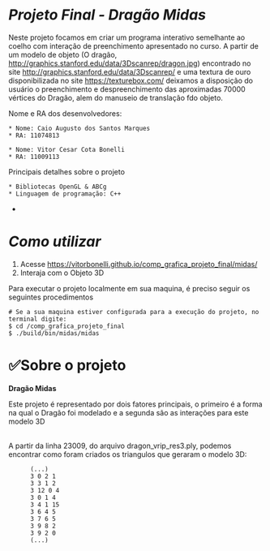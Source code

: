 # *Projeto Final - Dragão Midas*

Neste projeto focamos em criar um programa interativo semelhante ao coelho com interação de preenchimento apresentado no curso. A partir de um modelo de objeto (O dragão, http://graphics.stanford.edu/data/3Dscanrep/dragon.jpg) encontrado no site http://graphics.stanford.edu/data/3Dscanrep/ e uma textura de ouro disponibilizada no site https://texturebox.com/ deixamos a disposição do usuário o preenchimento e despreenchimento das aproximadas 70000 vértices do Dragão, alem do manuseio de translação fdo objeto.

Nome e RA dos desenvolvedores:
			
	* Nome: Caio Augusto dos Santos Marques
	* RA: 11074813
	
	* Nome: Vitor Cesar Cota Bonelli
	* RA: 11009113

Principais detalhes sobre o projeto
			
	* Bibliotecas OpenGL & ABCg
	* Linguagem de programação: C++
  * 
  

# *Como utilizar*

1. Acesse https://vitorbonelli.github.io/comp_grafica_projeto_final/midas/
2. Interaja com o Objeto 3D

Para executar o projeto localmente em sua maquina, é preciso seguir os seguintes procedimentos
```
# Se a sua maquina estiver configurada para a execução do projeto, no terminal digite:
$ cd /comp_grafica_projeto_final
$ ./build/bin/midas/midas
```


# ✅Sobre o projeto

**Dragão Midas**

Este projeto é representado por dois fatores principais, o primeiro é a forma na qual o Dragão foi modelado e a segunda são as interações para este modelo 3D

<br> A partir da linha 23009,  do arquivo dragon_vrip_res3.ply, podemos encontrar como foram criados os triangulos que geraram o modelo 3D:
```
      (...)
      3 0 2 1 
      3 3 1 2 
      3 12 0 4 
      3 0 1 4 
      3 4 1 15 
      3 6 4 5 
      3 7 6 5 
      3 9 8 2 
      3 9 2 0
      (...)
```

